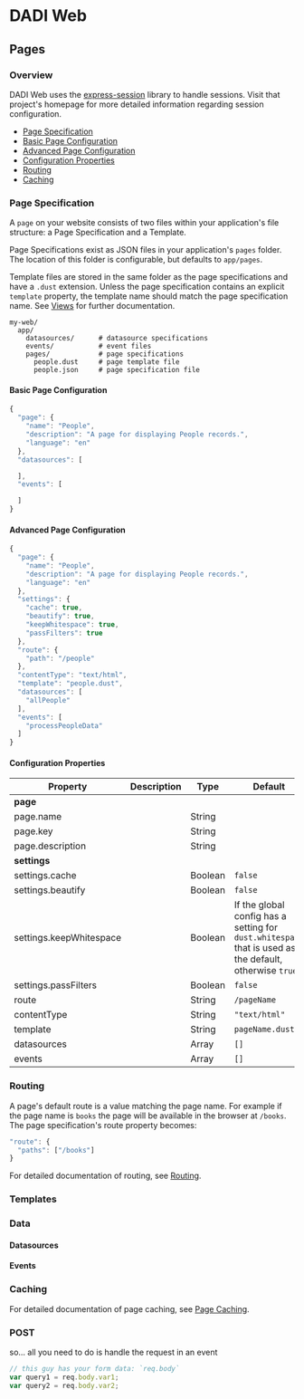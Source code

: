 # DADI Web

## Pages

### Overview

DADI Web uses the [express-session](https://github.com/expressjs/session) library to handle sessions. Visit that project's homepage for more detailed information regarding session configuration.

* [Page Specification](#page-specification)
* [Basic Page Configuration](#basic-page-configuration)
* [Advanced Page Configuration](#advanced-page-configuration)
* [Configuration Properties](#configuration-properties)
* [Routing](#routing)
* [Caching](#caching)

### Page Specification

A `page` on your website consists of two files within your application's file structure: a Page Specification and a Template.

Page Specifications exist as JSON files in your application's `pages` folder. The location of this folder is configurable, but defaults to `app/pages`.

Template files are stored in the same folder as the page specifications and have a `.dust` extension. Unless the page specification contains an explicit `template` property, the template name should match the page specification name. See [Views](https://github.com/dadi/web/blob/docs/docs/views.md#page-templates) for further documentation.

```
my-web/
  app/
    datasources/      # datasource specifications
    events/           # event files
    pages/            # page specifications        
      people.dust     # page template file
      people.json     # page specification file
```

#### Basic Page Configuration


```js
{
  "page": {
    "name": "People",
    "description": "A page for displaying People records.",
    "language": "en"
  },
  "datasources": [

  ],
  "events": [

  ]
}
```

#### Advanced Page Configuration

```js
{
  "page": {
    "name": "People",
    "description": "A page for displaying People records.",
    "language": "en"
  },
  "settings": {
    "cache": true,
    "beautify": true,
    "keepWhitespace": true,
    "passFilters": true
  },
  "route": {
    "path": "/people"
  },
  "contentType": "text/html",
  "template": "people.dust",
  "datasources": [
    "allPeople"
  ],
  "events": [
    "processPeopleData"
  ]
}
```

#### Configuration Properties

Property    |   Description        |  Type        | Default         
------------|----------------|------------------|----------------
**page**|        ||
 page.name          || String |
 page.key           || String |
 page.description   || String |
**settings** |   ||
 settings.cache         || Boolean | `false`
 settings.beautify      || Boolean | `false`
 settings.keepWhitespace    || Boolean | If the global config has a setting for `dust.whitespace` that is used as the default, otherwise `true`
 settings.passFilters    || Boolean | `false`
route            || String | `/pageName`
contentType      || String | `"text/html"`
template         || String | `pageName.dust`
datasources      || Array | `[]`
events           || Array | `[]`


### Routing

A page's default route is a value matching the page name. For example if the page name is `books` the page will be available in the browser at `/books`. The page specification's route property becomes:

```js
"route": {
  "paths": ["/books"]
}
```

For detailed documentation of routing, see [Routing](https://github.com/dadi/web/blob/docs/docs/routing.md#page-routing).


### Templates


### Data
#### Datasources
#### Events

### Caching

For detailed documentation of page caching, see [Page Caching](https://github.com/dadi/web/blob/docs/docs/caching.md#page-caching).

### POST

so... all you need to do is handle the request in an event

```js
// this guy has your form data: `req.body`
var query1 = req.body.var1;
var query2 = req.body.var2;
```
